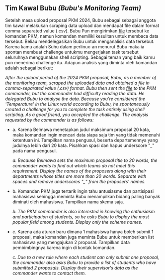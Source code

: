 ## Tim Kawal Bubu _(Bubu's Monitoring Team)_

Setelah masa upload proposal PKM 2024, Bubu sebagai sebagai anggota tim kawal melakukan scraping data upload dan mendapat file dalam format comma separated value (.csv). Bubu Pun mengirimkan [file](/resources/data-pkm.csv) tersebut ke komandan PKM, namun komandan memiliki kesulitan untuk membaca data tersebut. Beliau mendelegasikan Bubu untuk menganalisis data tersebut. Karena kamu adalah Suhu dalam perlinux-an menurut Bubu maka ia spontan membuat challenge untukmu mengerjakan task tersebut seluruhnya menggunakan shell scripting. Sebagai teman yang baik kamu pun menerima challenge itu. Adapun analisis yang diminta oleh komandan adalah sebagai berikut:

_After the upload period of the 2024 PKM proposal, Bubu, as a member of the monitoring team, scraped the uploaded data and obtained a file in comma-separated value (.csv) format. Bubu then sent the [file](/resources/data-pkm.csv) to the PKM commander, but the commander had difficulty reading the data. He delegated Bubu to analyse the data. Because you're considered the 'Temperature' in the Linux world according to Bubu, he spontaneously created a challenge for you to complete the task entirely using shell scripting. As a good friend, you accepted the challenge. The analysis requested by the commander is as follows:_

- a. Karena Belmawa menetapkan judul maksimum proposal 20 kata, maka komandan ingin mencari data siapa saja tim yang tidak memenuhi ketentuan ini. Tampilkan nama pengusul, beserta departemennya yang judulnya lebih dari 20 kata. Pisahkan spasi dan hapus underscore "\_" pada nama pengusul.

  _a. Because Belmawa sets the maximum proposal title to 20 words, the commander wants to find out which teams do not meet this requirement. Display the names of the proposers along with their departments whose titles are more than 20 words. Separate with spaces and remove underscores "\_" from the proposers' names._

- b. Komandan PKM juga tertarik ingin tahu antusiasme dan partisipasi mahasiswa sehingga meminta Bubu menampilkan bidang paling banyak diminati oleh mahasiswa. Tampilkan nama skema saja.

  _b. The PKM commander is also interested in knowing the enthusiasm and participation of students, so he asks Bubu to display the most popular field among students. Display only the scheme names._

- c. Karena ada aturan baru dimana 1 mahasiswa hanya boleh submit 1 proposal, maka komandan juga meminta Bubu untuk memberikan list mahasiswa yang mengajukan 2 proposal. Tampilkan data pembimbingnya karena ingin di kontak komandan.

  _c. Due to a new rule where each student can only submit one proposal, the commander also asks Bubu to provide a list of students who have submitted 2 proposals. Display their supervisor's data as the commander wants to contact them._

